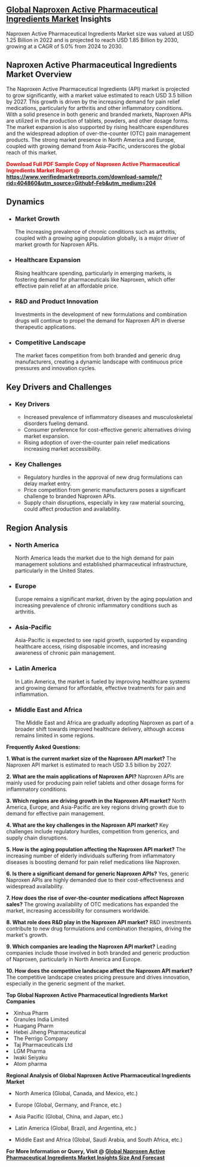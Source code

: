 <h2><a href="https://www.verifiedmarketreports.com/download-sample/?rid=404860&amp;utm_source=Githubf&amp;utm_medium=204" target="_blank">Global Naproxen Active Pharmaceutical Ingredients Market</a> Insights</h2><p>Naproxen Active Pharmaceutical Ingredients Market size was valued at USD 1.25 Billion in 2022 and is projected to reach USD 1.85 Billion by 2030, growing at a CAGR of 5.0% from 2024 to 2030.</p><p> <h2>Naproxen Active Pharmaceutical Ingredients Market Overview</h2> <p>The Naproxen Active Pharmaceutical Ingredients (API) market is projected to grow significantly, with a market value estimated to reach USD 3.5 billion by 2027. This growth is driven by the increasing demand for pain relief medications, particularly for arthritis and other inflammatory conditions. With a solid presence in both generic and branded markets, Naproxen APIs are utilized in the production of tablets, powders, and other dosage forms. The market expansion is also supported by rising healthcare expenditures and the widespread adoption of over-the-counter (OTC) pain management products. The strong market presence in North America and Europe, coupled with growing demand from Asia-Pacific, underscores the global reach of this market. <strong><p><span class=""><span style="color: #ff0000;"><strong>Download Full PDF Sample Copy of Naproxen Active Pharmaceutical Ingredients Market Report</strong> @ </span><a href="https://www.verifiedmarketreports.com/download-sample/?rid=404860&amp;utm_source=Githubf-Feb&amp;utm_medium=204" target="_blank">https://www.verifiedmarketreports.com/download-sample/?rid=404860&amp;utm_source=Githubf-Feb&amp;utm_medium=204</a></span></p></strong> <h2>Dynamics</h2> <ul> <li><h3>Market Growth</h3> The increasing prevalence of chronic conditions such as arthritis, coupled with a growing aging population globally, is a major driver of market growth for Naproxen APIs.</li> <li><h3>Healthcare Expansion</h3> Rising healthcare spending, particularly in emerging markets, is fostering demand for pharmaceuticals like Naproxen, which offer effective pain relief at an affordable price.</li> <li><h3>R&D and Product Innovation</h3> Investments in the development of new formulations and combination drugs will continue to propel the demand for Naproxen API in diverse therapeutic applications.</li> <li><h3>Competitive Landscape</h3> The market faces competition from both branded and generic drug manufacturers, creating a dynamic landscape with continuous price pressures and innovation cycles.</li> </ul> <h2>Key Drivers and Challenges</h2> <ul> <li><h3>Key Drivers</h3> <ul> <li>Increased prevalence of inflammatory diseases and musculoskeletal disorders fueling demand.</li> <li>Consumer preference for cost-effective generic alternatives driving market expansion.</li> <li>Rising adoption of over-the-counter pain relief medications increasing market accessibility.</li> </ul> </li> <li><h3>Key Challenges</h3> <ul> <li>Regulatory hurdles in the approval of new drug formulations can delay market entry.</li> <li>Price competition from generic manufacturers poses a significant challenge to branded Naproxen APIs.</li> <li>Supply chain disruptions, especially in key raw material sourcing, could affect production and availability.</li> </ul> </li> </ul> <h2>Region Analysis</h2> <ul> <li><h3>North America</h3> North America leads the market due to the high demand for pain management solutions and established pharmaceutical infrastructure, particularly in the United States.</li> <li><h3>Europe</h3> Europe remains a significant market, driven by the aging population and increasing prevalence of chronic inflammatory conditions such as arthritis.</li> <li><h3>Asia-Pacific</h3> Asia-Pacific is expected to see rapid growth, supported by expanding healthcare access, rising disposable incomes, and increasing awareness of chronic pain management.</li> <li><h3>Latin America</h3> In Latin America, the market is fueled by improving healthcare systems and growing demand for affordable, effective treatments for pain and inflammation.</li> <li><h3>Middle East and Africa</h3> The Middle East and Africa are gradually adopting Naproxen as part of a broader shift towards improved healthcare delivery, although access remains limited in some regions.</li> </ul> <p><strong>Frequently Asked Questions:</strong></p> <p><strong>1. What is the current market size of the Naproxen API market?</strong> The Naproxen API market is estimated to reach USD 3.5 billion by 2027.</p> <p><strong>2. What are the main applications of Naproxen API?</strong> Naproxen APIs are mainly used for producing pain relief tablets and other dosage forms for inflammatory conditions.</p> <p><strong>3. Which regions are driving growth in the Naproxen API market?</strong> North America, Europe, and Asia-Pacific are key regions driving growth due to demand for effective pain management.</p> <p><strong>4. What are the key challenges in the Naproxen API market?</strong> Key challenges include regulatory hurdles, competition from generics, and supply chain disruptions.</p> <p><strong>5. How is the aging population affecting the Naproxen API market?</strong> The increasing number of elderly individuals suffering from inflammatory diseases is boosting demand for pain relief medications like Naproxen.</p> <p><strong>6. Is there a significant demand for generic Naproxen APIs?</strong> Yes, generic Naproxen APIs are highly demanded due to their cost-effectiveness and widespread availability.</p> <p><strong>7. How does the rise of over-the-counter medications affect Naproxen sales?</strong> The growing availability of OTC medications has expanded the market, increasing accessibility for consumers worldwide.</p> <p><strong>8. What role does R&D play in the Naproxen API market?</strong> R&D investments contribute to new drug formulations and combination therapies, driving the market's growth.</p> <p><strong>9. Which companies are leading the Naproxen API market?</strong> Leading companies include those involved in both branded and generic production of Naproxen, particularly in North America and Europe.</p> <p><strong>10. How does the competitive landscape affect the Naproxen API market?</strong> The competitive landscape creates pricing pressure and drives innovation, especially in the generic segment of the market.</p> </p><p><strong>Top Global Naproxen Active Pharmaceutical Ingredients Market Companies</strong></p><div data-test-id=""><p><li>Xinhua Pharm</li><li> Granules India Limited</li><li> Huagang Pharm</li><li> Hebei Jiheng Pharmaceutical</li><li> The Perrigo Company</li><li> Taj Pharmaceuticals Ltd</li><li> LGM Pharma</li><li> Iwaki Seiyaku</li><li> Atom pharma</li></p><div><strong>Regional Analysis of&nbsp;Global Naproxen Active Pharmaceutical Ingredients Market</strong></div><ul><li dir="ltr"><p dir="ltr">North America&nbsp;(Global, Canada, and Mexico, etc.)</p></li><li dir="ltr"><p dir="ltr">Europe (Global, Germany, and France, etc.)</p></li><li dir="ltr"><p dir="ltr">Asia Pacific&nbsp;(Global, China, and Japan, etc.)</p></li><li dir="ltr"><p dir="ltr">Latin America&nbsp;(Global, Brazil, and Argentina, etc.)</p></li><li dir="ltr">Middle East and Africa&nbsp;(Global, Saudi Arabia, and South Africa, etc.)</li></ul><p><strong>For More Information or Query, Visit @&nbsp;</strong><strong><a href="https://www.verifiedmarketreports.com/product/naproxen-active-pharmaceutical-ingredients-market/?utm_source=Githubf&amp;utm_medium=204" target="_blank">Global Naproxen Active Pharmaceutical Ingredients Market Insights Size And Forecast</a></strong></p></div>
